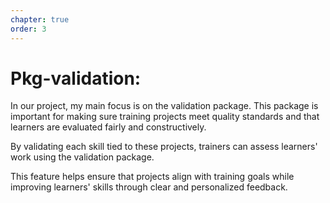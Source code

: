```yaml
---
chapter: true
order: 3
---
```


<a id="Pkg_validation"></a>

# Pkg-validation:

In our project, my main focus is on the validation package. This package is important for making sure training projects meet quality standards and that learners are evaluated fairly and constructively.

By validating each skill tied to these projects, trainers can assess learners' work using the validation package.

This feature helps ensure that projects align with training goals while improving learners' skills through clear and personalized feedback.
